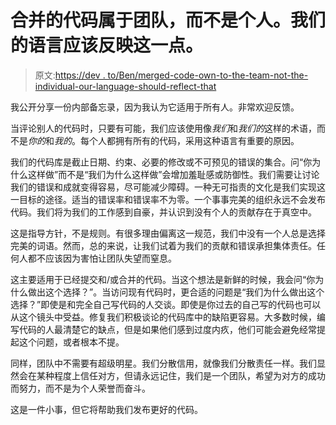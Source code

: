 # 合并的代码属于团队，而不是个人。我们的语言应该反映这一点。

> 原文:[https://dev . to/Ben/merged-code-own-to-the-team-not-the-individual-our-language-should-reflect-that](https://dev.to/ben/merged-code-belongs-to-the-team-not-the-individual-our-language-should-reflect-that)

我公开分享一份内部备忘录，因为我认为它适用于所有人。非常欢迎反馈。

当评论别人的代码时，只要有可能，我们应该使用像*我们*和*我们的*这样的术语，而不是*你的*和*我的*。每个人都拥有所有的代码，采用这种语言有重要的原因。

我们的代码库是截止日期、约束、必要的修改或不可预见的错误的集合。问“你为什么这样做”而不是“我们为什么这样做”会增加羞耻感或防御性。我们需要让讨论我们的错误和成就变得容易，尽可能减少障碍。一种无可指责的文化是我们实现这一目标的途径。适当的错误率和错误率不为零。一个事事完美的组织永远不会发布代码。我们将为我们的工作感到自豪，并认识到没有个人的贡献存在于真空中。

这是指导方针，不是规则。有很多理由偏离这一规范，我们中没有一个人总是选择完美的词语。然而，总的来说，让我们试着为我们的贡献和错误承担集体责任。任何人都不应该因为害怕让团队失望而窒息。

这主要适用于已经提交和/或合并的代码。当这个想法是新鲜的时候，我会问“你为什么做出这个选择？”。当访问现有代码时，更合适的问题是“我们为什么做出这个选择？”即使是和完全自己写代码的人交谈。即使是你过去的自己写的代码也可以从这个镜头中受益。修复我们积极谈论的代码库中的缺陷更容易。大多数时候，编写代码的人最清楚它的缺点，但是如果他们感到过度内疚，他们可能会避免经常提起这个问题，或者根本不提。

同样，团队中不需要有超级明星。我们分散信用，就像我们分散责任一样。我们显然会在某种程度上信任对方，但请永远记住，我们是一个团队，希望为对方的成功而努力，而不是为个人荣誉而奋斗。

这是一件小事，但它将帮助我们发布更好的代码。
